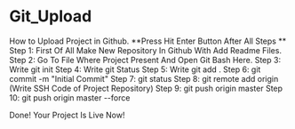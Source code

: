 # Git_Upload
How to Upload Project in Github.
**Press Hit Enter Button After All Steps ** 
Step 1:
First Of All Make New Repository In Github With Add Readme Files.
Step 2:
Go To File Where Project Present And Open Git Bash Here.
Step 3:
Write git init
Step 4:
Write git Status
Step 5:
Write git add .
Step 6:
git commit -m "Initial Commit"
Step 7:
git status
Step 8:
git remote add origin (Write SSH Code of Project Repository)
Step 9:
git push origin master 
Step 10:
git push origin master --force

Done! Your Project Is Live Now!
